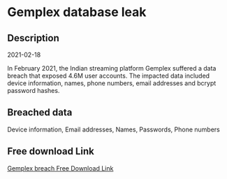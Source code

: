 # Gemplex database leak

## Description

2021-02-18

In February 2021, the Indian streaming platform Gemplex suffered a data breach that exposed 4.6M user accounts. The impacted data included device information, names, phone numbers, email addresses and bcrypt password hashes.

## Breached data

Device information, Email addresses, Names, Passwords, Phone numbers

## Free download Link

[Gemplex breach Free Download Link](https://link-to.net/1229997/772.7519553044588/dynamic/?r=aHR0cHM6Ly93d3cubWVkaWFmaXJlLmNvbS92aWV3L0ZrdTZrMFFaWjljaUFHdy9nZW1wbGV4LnR2L2ZpbGU=)